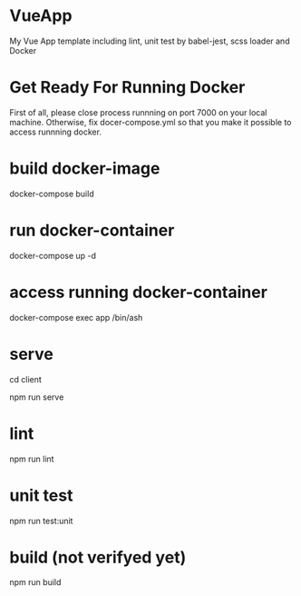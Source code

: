 # VueApp
My Vue App template including lint, unit test by babel-jest, scss loader and Docker 

# Get Ready For Running Docker
First of all, please close process runnning on port 7000 on your local machine.
Otherwise, fix docer-compose.yml so that you make it possible to access runnning docker.

# build docker-image
docker-compose build

# run docker-container
docker-compose up -d

# access running docker-container
docker-compose exec app /bin/ash

# serve 
cd client

npm run serve

# lint
npm run lint

# unit test
npm run test:unit

# build (not verifyed yet)
npm run build
